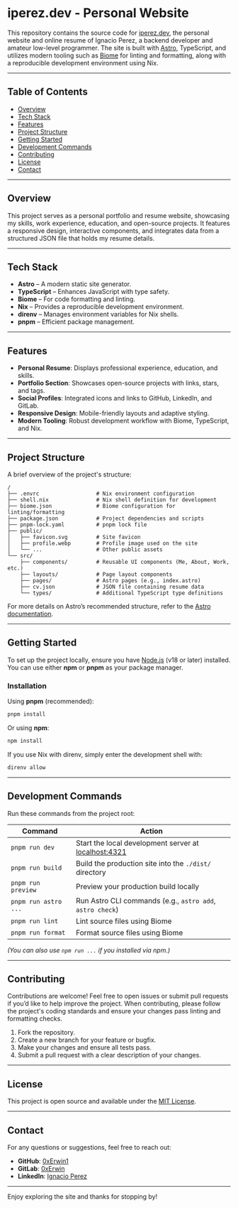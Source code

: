 # iperez.dev - Personal Website

This repository contains the source code for [iperez.dev](https://iperez.dev), the personal website and online resume of Ignacio Perez, a backend developer and amateur low-level programmer. The site is built with [Astro](https://astro.build), TypeScript, and utilizes modern tooling such as [Biome](https://biomejs.dev) for linting and formatting, along with a reproducible development environment using Nix.

---

## Table of Contents

- [Overview](#overview)
- [Tech Stack](#tech-stack)
- [Features](#features)
- [Project Structure](#project-structure)
- [Getting Started](#getting-started)
- [Development Commands](#development-commands)
- [Contributing](#contributing)
- [License](#license)
- [Contact](#contact)

---

## Overview

This project serves as a personal portfolio and resume website, showcasing my skills, work experience, education, and open-source projects. It features a responsive design, interactive components, and integrates data from a structured JSON file that holds my resume details.

---

## Tech Stack

- **Astro** – A modern static site generator.
- **TypeScript** – Enhances JavaScript with type safety.
- **Biome** – For code formatting and linting.
- **Nix** – Provides a reproducible development environment.
- **direnv** – Manages environment variables for Nix shells.
- **pnpm** – Efficient package management.

---

## Features

- **Personal Resume**: Displays professional experience, education, and skills.
- **Portfolio Section**: Showcases open-source projects with links, stars, and tags.
- **Social Profiles**: Integrated icons and links to GitHub, LinkedIn, and GitLab.
- **Responsive Design**: Mobile-friendly layouts and adaptive styling.
- **Modern Tooling**: Robust development workflow with Biome, TypeScript, and Nix.

---

## Project Structure

A brief overview of the project's structure:

```text
/
├── .envrc                  # Nix environment configuration
├── shell.nix               # Nix shell definition for development
├── biome.json              # Biome configuration for linting/formatting
├── package.json            # Project dependencies and scripts
├── pnpm-lock.yaml          # pnpm lock file
├── public/
│   ├── favicon.svg         # Site favicon
│   ├── profile.webp        # Profile image used on the site
│   └── ...                 # Other public assets
└── src/
    ├── components/         # Reusable UI components (Me, About, Work, etc.)
    ├── layouts/            # Page layout components
    ├── pages/              # Astro pages (e.g., index.astro)
    ├── cv.json             # JSON file containing resume data
    └── types/              # Additional TypeScript type definitions
```

For more details on Astro’s recommended structure, refer to the [Astro documentation](https://docs.astro.build/en/basics/project-structure/).

---

## Getting Started

To set up the project locally, ensure you have [Node.js](https://nodejs.org/) (v18 or later) installed. You can use either **npm** or **pnpm** as your package manager.

### Installation

Using **pnpm** (recommended):

```sh
pnpm install
```

Or using **npm**:

```sh
npm install
```

If you use Nix with direnv, simply enter the development shell with:

```sh
direnv allow
```

---

## Development Commands

Run these commands from the project root:

| Command                   | Action                                                         |
| ------------------------- | -------------------------------------------------------------- |
| `pnpm run dev`            | Start the local development server at [localhost:4321](http://localhost:4321) |
| `pnpm run build`          | Build the production site into the `./dist/` directory         |
| `pnpm run preview`        | Preview your production build locally                          |
| `pnpm run astro ...`      | Run Astro CLI commands (e.g., `astro add`, `astro check`)        |
| `pnpm run lint`           | Lint source files using Biome                                  |
| `pnpm run format`         | Format source files using Biome                                |

*(You can also use `npm run ...` if you installed via npm.)*

---

## Contributing

Contributions are welcome! Feel free to open issues or submit pull requests if you’d like to help improve the project. When contributing, please follow the project's coding standards and ensure your changes pass linting and formatting checks.

1. Fork the repository.
2. Create a new branch for your feature or bugfix.
3. Make your changes and ensure all tests pass.
4. Submit a pull request with a clear description of your changes.

---

## License

This project is open source and available under the [MIT License](LICENSE).

---

## Contact

For any questions or suggestions, feel free to reach out:

- **GitHub**: [0xErwin1](https://github.com/0xErwin1)
- **GitLab**: [0xErwin](https://gitlab.com/0xErwin)
- **LinkedIn**: [Ignacio Perez](https://www.linkedin.com/in/ignacio-perez-camejo/)

---

Enjoy exploring the site and thanks for stopping by!
